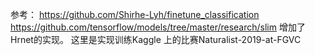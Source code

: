 
参考：
https://github.com/Shirhe-Lyh/finetune_classification
https://github.com/tensorflow/models/tree/master/research/slim
增加了Hrnet的实现。
这里是实现训练Kaggle 上的比赛Naturalist-2019-at-FGVC



